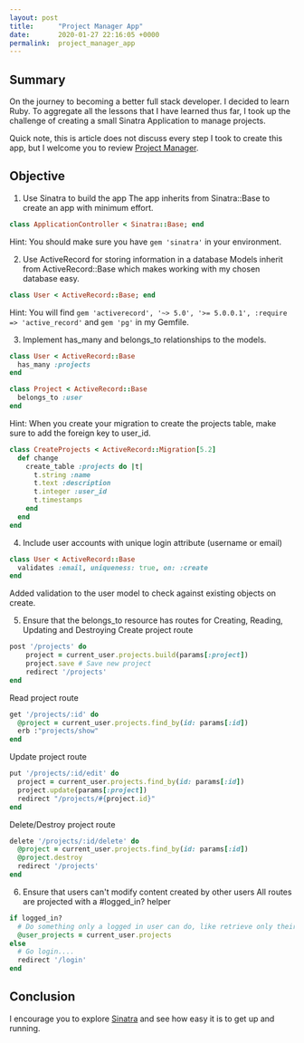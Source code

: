 ```yaml
---
layout: post
title:      "Project Manager App"
date:       2020-01-27 22:16:05 +0000
permalink:  project_manager_app
---
```



## Summary
On the journey to becoming a better full stack developer. I decided to learn Ruby. To aggregate all the lessons that I have learned thus far, I took up the challenge of creating a small Sinatra Application to manage projects.

Quick note, this is article does not discuss every step I took to create this app, but I welcome you to review [Project Manager](https://github.com/anahimana/projectmanager).

## Objective

1. Use Sinatra to build the app
The app inherits from Sinatra::Base to create an app with minimum effort.

```ruby
class ApplicationController < Sinatra::Base; end
```
Hint: You should make sure you have `gem 'sinatra'` in your environment.

2. Use ActiveRecord for storing information in a database
Models inherit from ActiveRecord::Base which makes working with my chosen database easy.

```ruby
class User < ActiveRecord::Base; end
```

Hint: You will find `gem 'activerecord', '~> 5.0', '>= 5.0.0.1', :require => 'active_record'` and `gem 'pg'` in my Gemfile.

3. Implement has_many and belongs_to relationships to the models.

```ruby
class User < ActiveRecord::Base
  has_many :projects
end
```
```ruby
class Project < ActiveRecord::Base
  belongs_to :user
end
```

Hint: When you create your migration to create the projects table, make sure to add the foreign key to user_id.

```ruby
class CreateProjects < ActiveRecord::Migration[5.2]
  def change
    create_table :projects do |t|
      t.string :name
      t.text :description
      t.integer :user_id
      t.timestamps
    end
  end
end
```

4. Include user accounts with unique login attribute (username or email)

```ruby
class User < ActiveRecord::Base
  validates :email, uniqueness: true, on: :create
end
```

Added validation to the user model to check against existing objects on create.

5. Ensure that the belongs_to resource has routes for Creating, Reading, Updating and Destroying
Create project route
```ruby
post '/projects' do
    project = current_user.projects.build(params[:project])
    project.save # Save new project
    redirect '/projects'
end
```

Read project route
```ruby
get '/projects/:id' do
  @project = current_user.projects.find_by(id: params[:id])
  erb :"projects/show"
end
```

Update project route
```ruby
put '/projects/:id/edit' do
  project = current_user.projects.find_by(id: params[:id])
  project.update(params[:project])
  redirect "/projects/#{project.id}"
end
```

Delete/Destroy project route
```ruby
delete '/projects/:id/delete' do
  @project = current_user.projects.find_by(id: params[:id])
  @project.destroy
  redirect '/projects'
end
```

6. Ensure that users can't modify content created by other users
All routes are projected with a #logged_in? helper

```ruby
if logged_in?
  # Do something only a logged in user can do, like retrieve only their projects
  @user_projects = current_user.projects
else
  # Go login....
  redirect '/login'
end
```

## Conclusion
I encourage you to explore [Sinatra](http://sinatrarb.com/) and see how easy it is to get up and running.

